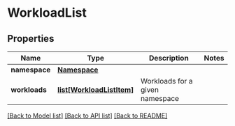 # WorkloadList

## Properties
Name | Type | Description | Notes
------------ | ------------- | ------------- | -------------
**namespace** | [**Namespace**](Namespace.md) |  | 
**workloads** | [**list[WorkloadListItem]**](WorkloadListItem.md) | Workloads for a given namespace | 

[[Back to Model list]](../README.md#documentation-for-models) [[Back to API list]](../README.md#documentation-for-api-endpoints) [[Back to README]](../README.md)

